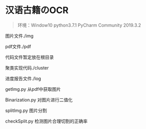 # 汉语古籍のOCR

> 环境：Window10	python3.7.1	PyCharm Community 2019.3.2

图片文件./img

pdf文件./pdf

代码文件暂定放在根目录

聚类实现代码./cluster

进度报告文件./log



getImg.py	从pdf中获取图片

Binarization.py	对图片进行二值化

splitImg.py 	图片分割

checkSplit.py	检测图片合理切割的正确率